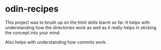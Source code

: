 # odin-recipes

This project was to brush up on the html skills learnt so far. It helps with understanding how the directories work as well as it really helps in sticking the concept into your mind. 

Also helps with understanding how commits work.